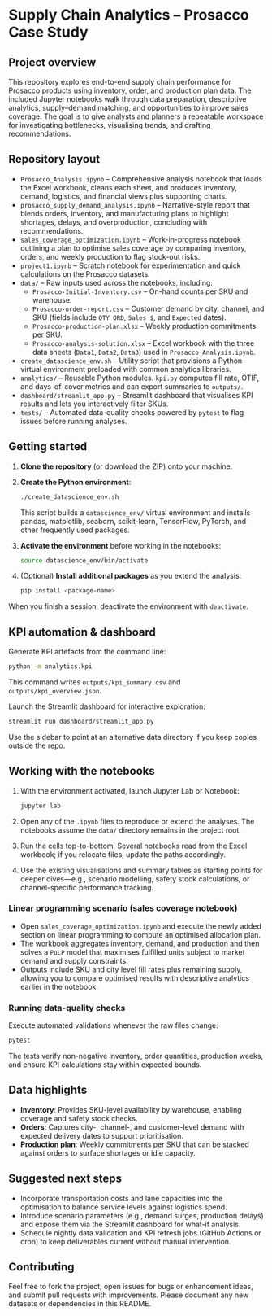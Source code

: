 # Supply Chain Analytics – Prosacco Case Study

## Project overview

This repository explores end-to-end supply chain performance for Prosacco products using inventory, order, and production plan data. The included Jupyter notebooks walk through data preparation, descriptive analytics, supply–demand matching, and opportunities to improve sales coverage. The goal is to give analysts and planners a repeatable workspace for investigating bottlenecks, visualising trends, and drafting recommendations.

## Repository layout

- `Prosacco_Analysis.ipynb` – Comprehensive analysis notebook that loads the Excel workbook, cleans each sheet, and produces inventory, demand, logistics, and financial views plus supporting charts.
- `prosacco_supply_demand_analysis.ipynb` – Narrative-style report that blends orders, inventory, and manufacturing plans to highlight shortages, delays, and overproduction, concluding with recommendations.
- `sales_coverage_optimization.ipynb` – Work-in-progress notebook outlining a plan to optimise sales coverage by comparing inventory, orders, and weekly production to flag stock-out risks.
- `project1.ipynb` – Scratch notebook for experimentation and quick calculations on the Prosacco datasets.
- `data/` – Raw inputs used across the notebooks, including:
  - `Prosacco-Initial-Inventory.csv` – On-hand counts per SKU and warehouse.
  - `Prosacco-order-report.csv` – Customer demand by city, channel, and SKU (fields include `QTY ORD`, `Sales $`, and `Expected` dates).
  - `Prosacco-production-plan.xlsx` – Weekly production commitments per SKU.
  - `Prosacco-analysis-solution.xlsx` – Excel workbook with the three data sheets (`Data1`, `Data2`, `Data3`) used in `Prosacco_Analysis.ipynb`.
- `create_datascience_env.sh` – Utility script that provisions a Python virtual environment preloaded with common analytics libraries.
- `analytics/` – Reusable Python modules. `kpi.py` computes fill rate, OTIF, and days-of-cover metrics and can export summaries to `outputs/`.
- `dashboard/streamlit_app.py` – Streamlit dashboard that visualises KPI results and lets you interactively filter SKUs.
- `tests/` – Automated data-quality checks powered by `pytest` to flag issues before running analyses.

## Getting started

1. **Clone the repository** (or download the ZIP) onto your machine.

2. **Create the Python environment**:

   ```bash
   ./create_datascience_env.sh
   ```

   This script builds a `datascience_env/` virtual environment and installs pandas, matplotlib, seaborn, scikit-learn, TensorFlow, PyTorch, and other frequently used packages.

3. **Activate the environment** before working in the notebooks:

   ```bash
   source datascience_env/bin/activate
   ```

4. (Optional) **Install additional packages** as you extend the analysis:

   ```bash
   pip install <package-name>
   ```

When you finish a session, deactivate the environment with `deactivate`.

## KPI automation & dashboard

Generate KPI artefacts from the command line:

```bash
python -m analytics.kpi
```

This command writes `outputs/kpi_summary.csv` and `outputs/kpi_overview.json`.

Launch the Streamlit dashboard for interactive exploration:

```bash
streamlit run dashboard/streamlit_app.py
```

Use the sidebar to point at an alternative data directory if you keep copies outside the repo.

## Working with the notebooks

1. With the environment activated, launch Jupyter Lab or Notebook:

   ```bash
   jupyter lab
   ```

2. Open any of the `.ipynb` files to reproduce or extend the analyses. The notebooks assume the `data/` directory remains in the project root.

3. Run the cells top-to-bottom. Several notebooks read from the Excel workbook; if you relocate files, update the paths accordingly.

4. Use the existing visualisations and summary tables as starting points for deeper dives—e.g., scenario modelling, safety stock calculations, or channel-specific performance tracking.

### Linear programming scenario (sales coverage notebook)

- Open `sales_coverage_optimization.ipynb` and execute the newly added section on linear programming to compute an optimised allocation plan.
- The workbook aggregates inventory, demand, and production and then solves a `PuLP` model that maximises fulfilled units subject to market demand and supply constraints.
- Outputs include SKU and city level fill rates plus remaining supply, allowing you to compare optimised results with descriptive analytics earlier in the notebook.

### Running data-quality checks

Execute automated validations whenever the raw files change:

```bash
pytest
```

The tests verify non-negative inventory, order quantities, production weeks, and ensure KPI calculations stay within expected bounds.

## Data highlights

- **Inventory**: Provides SKU-level availability by warehouse, enabling coverage and safety stock checks.
- **Orders**: Captures city-, channel-, and customer-level demand with expected delivery dates to support prioritisation.
- **Production plan**: Weekly commitments per SKU that can be stacked against orders to surface shortages or idle capacity.

## Suggested next steps

- Incorporate transportation costs and lane capacities into the optimisation to balance service levels against logistics spend.
- Introduce scenario parameters (e.g., demand surges, production delays) and expose them via the Streamlit dashboard for what-if analysis.
- Schedule nightly data validation and KPI refresh jobs (GitHub Actions or cron) to keep deliverables current without manual intervention.

## Contributing

Feel free to fork the project, open issues for bugs or enhancement ideas, and submit pull requests with improvements. Please document any new datasets or dependencies in this README.


